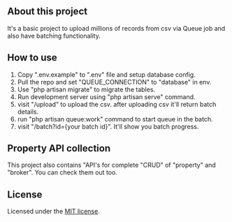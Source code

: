 ## About this project

It's a basic project to upload millions of records from csv via Queue job and also have batching functionality.

## How to use

1. Copy ".env.example" to ".env" file and setup database config.
2. Pull the repo and set "QUEUE_CONNECTION" to "database" in env.
3. Use "php artisan migrate" to migrate the tables.
4. Run development server using "php artisan serve" command.
5. visit "/upload" to upload the csv. after uploading csv it'll return batch details.
6. run "php artisan queue:work" command to start queue in the batch.
7. visit "/batch?id={your batch id}". It'll show you batch progress.

## Property API collection

This project also contains "API's for complete "CRUD" of "property" and "broker". You can check them out too.

## License

Licensed under the [MIT license](https://opensource.org/licenses/MIT).
